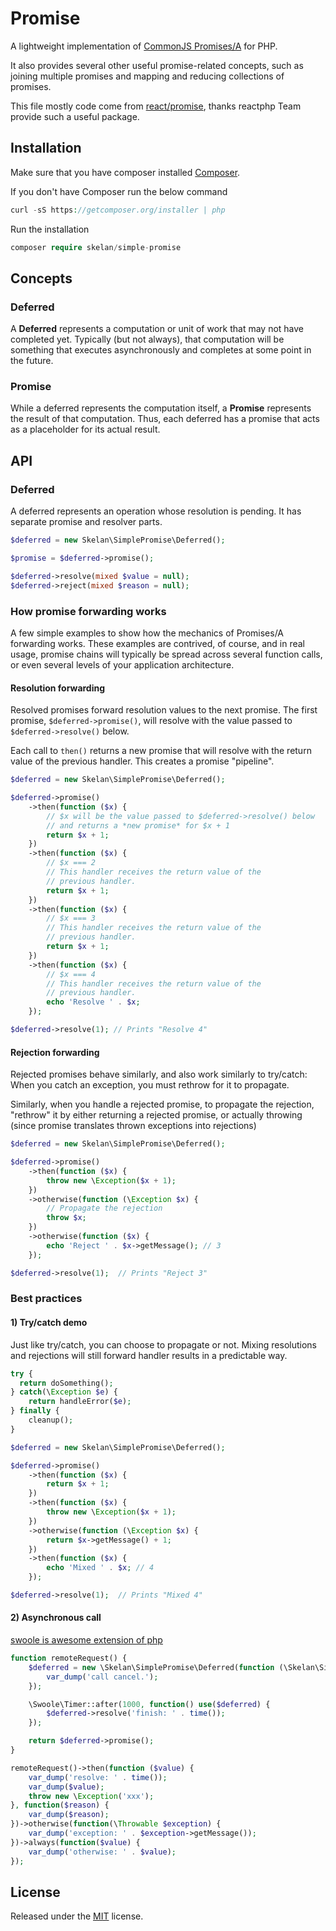 Promise
=======

A lightweight implementation of [CommonJS Promises/A](http://wiki.commonjs.org/wiki/Promises/A) for PHP.

It also provides several other useful promise-related concepts, such as joining multiple promises and mapping and reducing collections of promises.

This file mostly code come from [react/promise](https://github.com/reactphp/promise), thanks reactphp Team provide such a useful package.

Installation
--------
Make sure that you have composer installed [Composer](http://getcomposer.org/).

If you don't have Composer run the below command

```php
curl -sS https://getcomposer.org/installer | php
```
Run the installation
```php
composer require skelan/simple-promise
```

Concepts
--------

### Deferred

A **Deferred** represents a computation or unit of work that may not have
completed yet. Typically (but not always), that computation will be something
that executes asynchronously and completes at some point in the future.

### Promise

While a deferred represents the computation itself, a **Promise** represents
the result of that computation. Thus, each deferred has a promise that acts as
a placeholder for its actual result.

API
---

### Deferred

A deferred represents an operation whose resolution is pending. It has separate
promise and resolver parts.

```php
$deferred = new Skelan\SimplePromise\Deferred();

$promise = $deferred->promise();

$deferred->resolve(mixed $value = null);
$deferred->reject(mixed $reason = null);
```

### How promise forwarding works

A few simple examples to show how the mechanics of Promises/A forwarding works.
These examples are contrived, of course, and in real usage, promise chains will
typically be spread across several function calls, or even several levels of
your application architecture.

#### Resolution forwarding

Resolved promises forward resolution values to the next promise.
The first promise, `$deferred->promise()`, will resolve with the value passed
to `$deferred->resolve()` below.

Each call to `then()` returns a new promise that will resolve with the return
value of the previous handler. This creates a promise "pipeline".

```php
$deferred = new Skelan\SimplePromise\Deferred();

$deferred->promise()
    ->then(function ($x) {
        // $x will be the value passed to $deferred->resolve() below
        // and returns a *new promise* for $x + 1
        return $x + 1;
    })
    ->then(function ($x) {
        // $x === 2
        // This handler receives the return value of the
        // previous handler.
        return $x + 1;
    })
    ->then(function ($x) {
        // $x === 3
        // This handler receives the return value of the
        // previous handler.
        return $x + 1;
    })
    ->then(function ($x) {
        // $x === 4
        // This handler receives the return value of the
        // previous handler.
        echo 'Resolve ' . $x;
    });

$deferred->resolve(1); // Prints "Resolve 4"
```

#### Rejection forwarding

Rejected promises behave similarly, and also work similarly to try/catch:
When you catch an exception, you must rethrow for it to propagate.

Similarly, when you handle a rejected promise, to propagate the rejection,
"rethrow" it by either returning a rejected promise, or actually throwing
(since promise translates thrown exceptions into rejections)

```php
$deferred = new Skelan\SimplePromise\Deferred();

$deferred->promise()
    ->then(function ($x) {
        throw new \Exception($x + 1);
    })
    ->otherwise(function (\Exception $x) {
        // Propagate the rejection
        throw $x;
    })
    ->otherwise(function ($x) {
        echo 'Reject ' . $x->getMessage(); // 3
    });

$deferred->resolve(1);  // Prints "Reject 3"
```

### Best practices
#### 1) Try/catch demo
Just like try/catch, you can choose to propagate or not. Mixing resolutions and
rejections will still forward handler results in a predictable way.
```php 
try {
  return doSomething();
} catch(\Exception $e) {
    return handleError($e);
} finally {
    cleanup();
}
```

```php
$deferred = new Skelan\SimplePromise\Deferred();

$deferred->promise()
    ->then(function ($x) {
        return $x + 1;
    })
    ->then(function ($x) {
        throw new \Exception($x + 1);
    })
    ->otherwise(function (\Exception $x) {
        return $x->getMessage() + 1;
    })
    ->then(function ($x) {
        echo 'Mixed ' . $x; // 4
    });

$deferred->resolve(1);  // Prints "Mixed 4"
```

#### 2) Asynchronous call
[swoole is awesome extension of php](https://github.com/swoole/swoole-src) 
```php 
function remoteRequest() {
    $deferred = new \Skelan\SimplePromise\Deferred(function (\Skelan\SimplePromise\PromiseInterface $promise) {
        var_dump('call cancel.');
    });

    \Swoole\Timer::after(1000, function() use($deferred) {
        $deferred->resolve('finish: ' . time());
    });

    return $deferred->promise();
}

remoteRequest()->then(function ($value) {
    var_dump('resolve: ' . time());
    var_dump($value);
    throw new \Exception('xxx');
}, function($reason) {
    var_dump($reason);
})->otherwise(function(\Throwable $exception) {
    var_dump('exception: ' . $exception->getMessage());
})->always(function($value) {
    var_dump('otherwise: ' . $value);
});
```

License
-------

Released under the [MIT](LICENSE) license.
